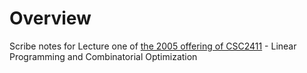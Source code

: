 # Overview
Scribe notes for Lecture one of 
[the 2005 offering of CSC2411](http://www.cs.toronto.edu/~avner/teaching/S5-2411/index.html) - Linear Programming and Combinatorial Optimization
